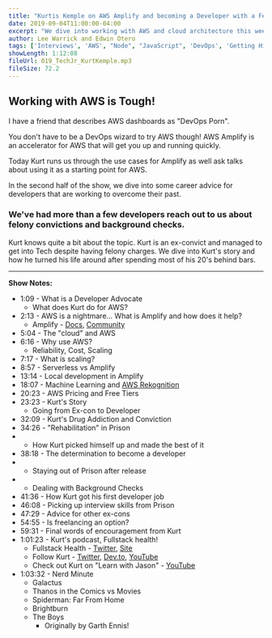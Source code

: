 ```yaml
---
title: "Kurtis Kemple on AWS Amplify and becoming a Developer with a Felony Conviction"
date: 2019-09-04T11:00:00-04:00
excerpt: "We dive into working with AWS and cloud architecture this week with Kurt Kemple, a developer advocate for AWS. Kurt teaches us about AWS Amplify and how to get started with AWS, and then shares his story about getting started in the Tech industry as an Ex-con."
author: Lee Warrick and Edwin Otero
tags: ['Interviews', 'AWS', "Node", "JavaScript", 'DevOps', 'Getting Hired']
showLength: 1:12:08
fileUrl: 019_TechJr_KurtKemple.mp3
fileSize: 72.2
---
```


## Working with AWS is Tough!

I have a friend that describes AWS dashboards as "DevOps Porn".

You don't have to be a DevOps wizard to try AWS though! AWS Amplify is an accelerator for AWS that will get you up and running quickly.

Today Kurt runs us through the use cases for Amplify as well ask talks about using it as a starting point for AWS.

In the second half of the show, we dive into some career advice for developers that are working to overcome their past.

### We've had more than a few developers reach out to us about felony convictions and background checks.

Kurt knows quite a bit about the topic. Kurt is an ex-convict and managed to get into Tech despite having felony charges. We dive into Kurt's story and how he turned his life around after spending most of his 20's behind bars.

---
**Show Notes:**

* 1:09 - What is a Developer Advocate
  * What does Kurt do for AWS?
* 2:13 - AWS is a nightmare... What is Amplify and how does it help?
    * Amplify - [Docs](https://t.co/XwKRthYHNB?amp=1), [Community](https://amplify.aws/community/)
* 5:04 - The "cloud" and AWS
* 6:16 - Why use AWS?
  * Reliability, Cost, Scaling
* 7:17 - What is scaling?
* 8:57 - Serverless vs Amplify
* 13:14 - Local development in Amplify
* 18:07 - Machine Learning and [AWS Rekognition](https://aws.amazon.com/rekognition/)
* 20:23 - AWS Pricing and Free Tiers
* 23:23 - Kurt's Story
  * Going from Ex-con to Developer
* 32:09 - Kurt's Drug Addiction and Conviction
* 34:26 - "Rehabilitation" in Prison
*   * How Kurt picked himself up and made the best of it
* 38:18 - The determination to become a developer
*   * Staying out of Prison after release
*   * Dealing with Background Checks
* 41:36 - How Kurt got his first developer job
* 46:08 - Picking up interview skills from Prison
* 47:29 - Advice for other ex-cons
* 54:55 - Is freelancing an option?
* 59:31 - Final words of encouragement from Kurt
* 1:01:23 - Kurt's podcast, Fullstack health!
  * Fullstack Health - [Twitter](https://twitter.com/FullstackHealth), [Site](https://fullstack.health/)
  * Follow Kurt - [Twitter](https://twitter.com/kurtiskemple), [Dev.to](https://t.co/pgxv06iyMV?amp=1), [YouTube](https://www.youtube.com/channel/UCOnaEARRnazjG2m7HvfEYpg)
  * Check out Kurt on "Learn with Jason" - [YouTube](https://www.youtube.com/watch?v=U6trl0_ynuM)
* 1:03:32 - Nerd Minute
  * Galactus
  * Thanos in the Comics vs Movies
  * Spiderman: Far From Home
  * Brightburn
  * The Boys
    * Originally by Garth Ennis!